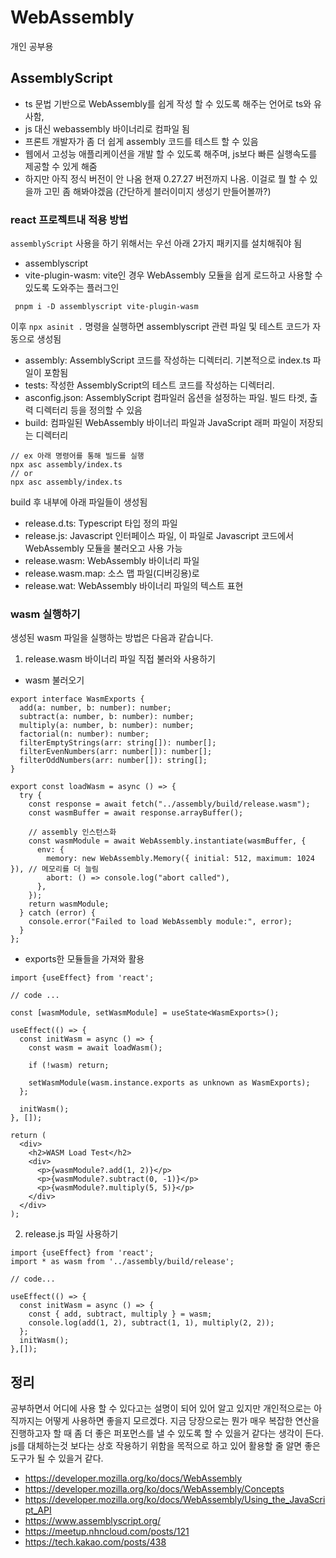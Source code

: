 # WebAssembly

개인 공부용

## AssemblyScript

- ts 문법 기반으로 WebAssembly를 쉽게 작성 할 수 있도록 해주는 언어로 ts와 유사함,
- js 대신 webassembly 바이너리로 컴파일 됨
- 프론트 개발자가 좀 더 쉽게 assembly 코드를 테스트 할 수 있음
- 웹에서 고성능 애플리케이션을 개발 할 수 있도록 해주며, js보다 빠른 실행속도를 제공할 수 있게 해줌
- 하지만 아직 정식 버전이 안 나옴 현재 0.27.27 버전까지 나옴. 이걸로 뭘 할 수 있을까 고민 좀 해봐야겠음 (간단하게 블러이미지 생성기 만들어볼까?)

### react 프로젝트내 적용 방법

`assemblyScript` 사용을 하기 위해서는 우선 아래 2가지 패키지를 설치해줘야 됨

- assemblyscript
- vite-plugin-wasm: vite인 경우 WebAssembly 모듈을 쉽게 로드하고 사용할 수 있도록 도와주는 플러그인

```
 pnpm i -D assemblyscript vite-plugin-wasm
```

이후 `npx asinit .` 명령을 실행하면 assemblyscript 관련 파일 및 테스트 코드가 자동으로 생성됨

- assembly: AssemblyScript 코드를 작성하는 디렉터리. 기본적으로 index.ts 파일이 포함됨
- tests: 작성한 AssemblyScript의 테스트 코드를 작성하는 디렉터리.
- asconfig.json: AssemblyScript 컴파일러 옵션을 설정하는 파일. 빌드 타겟, 출력 디렉터리 등을 정의할 수 있음
- build: 컴파일된 WebAssembly 바이너리 파일과 JavaScript 래퍼 파일이 저장되는 디렉터리

```
// ex 아래 명령어를 통해 빌드를 실행
npx asc assembly/index.ts
// or
npx asc assembly/index.ts
```

build 후 내부에 아래 파일들이 생성됨

- release.d.ts: Typescript 타입 정의 파일
- release.js: Javascript 인터페이스 파일, 이 파일로 Javascript 코드에서 WebAssembly 모듈을 불러오고 사용 가능
- release.wasm: WebAssembly 바이너리 파일
- release.wasm.map: 소스 맵 파일(디버깅용)로
- release.wat: WebAssembly 바이너리 파일의 텍스트 표현

### wasm 실행하기

생성된 wasm 파일을 실행하는 방법은 다음과 같습니다.

1. release.wasm 바이너리 파일 직접 불러와 사용하기

- wasm 불러오기

```
export interface WasmExports {
  add(a: number, b: number): number;
  subtract(a: number, b: number): number;
  multiply(a: number, b: number): number;
  factorial(n: number): number;
  filterEmptyStrings(arr: string[]): number[];
  filterEvenNumbers(arr: number[]): number[];
  filterOddNumbers(arr: number[]): string[];
}

export const loadWasm = async () => {
  try {
    const response = await fetch("../assembly/build/release.wasm");
    const wasmBuffer = await response.arrayBuffer();

    // assembly 인스턴스화
    const wasmModule = await WebAssembly.instantiate(wasmBuffer, {
      env: {
        memory: new WebAssembly.Memory({ initial: 512, maximum: 1024 }), // 메모리를 더 늘림
        abort: () => console.log("abort called"),
      },
    });
    return wasmModule;
  } catch (error) {
    console.error("Failed to load WebAssembly module:", error);
  }
};

```

- exports한 모듈들을 가져와 활용

```
import {useEffect} from 'react';

// code ...

const [wasmModule, setWasmModule] = useState<WasmExports>();

useEffect(() => {
  const initWasm = async () => {
    const wasm = await loadWasm();

    if (!wasm) return;

    setWasmModule(wasm.instance.exports as unknown as WasmExports);
  };

  initWasm();
}, []);

return (
  <div>
    <h2>WASM Load Test</h2>
    <div>
      <p>{wasmModule?.add(1, 2)}</p>
      <p>{wasmModule?.subtract(0, -1)}</p>
      <p>{wasmModule?.multiply(5, 5)}</p>
    </div>
  </div>
);

```

2. release.js 파일 사용하기

```
import {useEffect} from 'react';
import * as wasm from '../assembly/build/release';

// code...

useEffect(() => {
  const initWasm = async () => {
    const { add, subtract, multiply } = wasm;
    console.log(add(1, 2), subtract(1, 1), multiply(2, 2));
  };
  initWasm();
},[]);

```

## 정리

공부하면서 어디에 사용 할 수 있다고는 설명이 되어 있어 알고 있지만 개인적으로는 아직까지는 어떻게 사용하면 좋을지 모르겠다. 지금 당장으로는 뭔가 매우 복잡한 연산을 진행하고자 할 때 좀 더 좋은 퍼포먼스를 낼 수 있도록 할 수 있을거 같다는 생각이 든다. js를 대체하는것 보다는 상호 작용하기 위함을 목적으로 하고 있어 활용할 줄 알면 좋은 도구가 될 수 있을거 같다.

- https://developer.mozilla.org/ko/docs/WebAssembly
- https://developer.mozilla.org/ko/docs/WebAssembly/Concepts
- https://developer.mozilla.org/ko/docs/WebAssembly/Using_the_JavaScript_API
- https://www.assemblyscript.org/
- https://meetup.nhncloud.com/posts/121
- https://tech.kakao.com/posts/438
